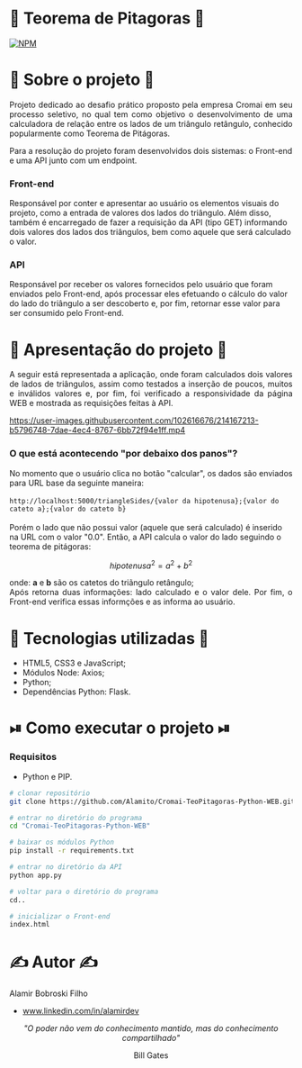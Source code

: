 # 🧮 Teorema de Pitagoras 🔺
[![NPM](https://img.shields.io/github/license/Alamito/ConcertS.A.-TesterInterface-CSharp-Dotnet)](https://github.com/Alamito/ConcertS.A.-TesterInterface-CSharp-Dotnet/blob/main/LICENSE)

# 📜 Sobre o projeto 📜
<p align="justify">
Projeto dedicado ao desafio prático proposto pela empresa Cromai em seu processo seletivo, no qual tem como objetivo o desenvolvimento de uma calculadora de relação entre os lados de um triângulo retângulo, conhecido popularmente como Teorema de Pitágoras.

Para a resolução do projeto foram desenvolvidos dois sistemas: o Front-end e uma API junto com um endpoint.

### Front-end
Responsável por conter e apresentar ao usuário os elementos visuais do projeto, como a entrada de valores dos lados do triângulo. Além disso, também é encarregado de fazer a requisição da API (tipo GET) informando dois valores dos lados dos triângulos, bem como aquele que será calculado o valor.

### API
Responsável por receber os valores fornecidos pelo usuário que foram enviados pelo Front-end, após processar eles efetuando o cálculo do valor do lado do triângulo a ser descoberto e, por fim, retornar esse valor para ser consumido pelo Front-end.
</p>

# 🎥 Apresentação do projeto 🎥
<p align="justify">
A seguir está representada a aplicação, onde foram calculados dois valores de lados de triângulos, assim como testados a inserção de poucos, muitos e inválidos valores e, por fim, foi verificado a responsividade da página WEB e mostrada as requisições feitas à API.
</p>

https://user-images.githubusercontent.com/102616676/214167213-b5796748-7dae-4ec4-8767-6bb72f94e1ff.mp4

<p align="justify">

### O que está acontecendo "por debaixo dos panos"?
No momento que o usuário clica no botão "calcular", os dados são enviados para URL base da seguinte maneira:<br/><br/>
`
http://localhost:5000/triangleSides/{valor da hipotenusa};{valor do cateto a};{valor do cateto b}
`
<br/><br/>
Porém o lado que não possui valor (aquele que será calculado) é inserido na URL com o valor "0.0". Então, a API calcula o valor do lado seguindo o teorema de pitágoras:
</p>

$$
   hipotenusa^2 = a^2 + b^2
$$

<p align="justify">
onde: <b>a</b> e <b>b</b> são os catetos do triãngulo retângulo;<br/>
Após retorna duas informações: lado calculado e o valor dele. Por fim, o Front-end verifica essas informções e as informa ao usuário.

</p>

# 🧬 Tecnologias utilizadas 🧬
- HTML5, CSS3 e JavaScript;
- Módulos Node: Axios;
- Python;
- Dependências Python: Flask.

# ⏯ Como executar o projeto ⏯

### Requisitos
- Python e PIP.

```bash
# clonar repositório
git clone https://github.com/Alamito/Cromai-TeoPitagoras-Python-WEB.git

# entrar no diretório do programa
cd "Cromai-TeoPitagoras-Python-WEB"

# baixar os módulos Python
pip install -r requirements.txt

# entrar no diretório da API
python app.py

# voltar para o diretório do programa
cd..

# inicializar o Front-end
index.html
```

# ✍️ Autor ✍️
Alamir Bobroski Filho 
- www.linkedin.com/in/alamirdev

<p align = "center"><em>"O poder não vem do conhecimento mantido, mas do conhecimento compartilhado"</em></p> <p align = "center">Bill Gates</p>


